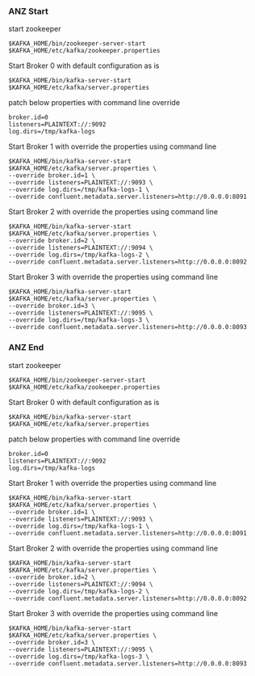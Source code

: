 ### ANZ Start


start zookeeper 


```
$KAFKA_HOME/bin/zookeeper-server-start $KAFKA_HOME/etc/kafka/zookeeper.properties 
```


Start Broker 0 with default configuration as is 
```
$KAFKA_HOME/bin/kafka-server-start $KAFKA_HOME/etc/kafka/server.properties
```

patch below properties with command line override

```
broker.id=0
listeners=PLAINTEXT://:9092
log.dirs=/tmp/kafka-logs

```

Start Broker 1 with  override the properties using command line 

```
$KAFKA_HOME/bin/kafka-server-start $KAFKA_HOME/etc/kafka/server.properties \
--override broker.id=1 \
--override listeners=PLAINTEXT://:9093 \
--override log.dirs=/tmp/kafka-logs-1 \
--override confluent.metadata.server.listeners=http://0.0.0.0:8091
```

Start Broker 2 with override the properties using command line 

```
$KAFKA_HOME/bin/kafka-server-start $KAFKA_HOME/etc/kafka/server.properties \
--override broker.id=2 \
--override listeners=PLAINTEXT://:9094 \
--override log.dirs=/tmp/kafka-logs-2 \
--override confluent.metadata.server.listeners=http://0.0.0.0:8092
```


Start Broker 3 with override the properties using command line 

```
$KAFKA_HOME/bin/kafka-server-start $KAFKA_HOME/etc/kafka/server.properties \
--override broker.id=3 \
--override listeners=PLAINTEXT://:9095 \
--override log.dirs=/tmp/kafka-logs-3 \
--override confluent.metadata.server.listeners=http://0.0.0.0:8093
```

### ANZ End


start zookeeper 


```
$KAFKA_HOME/bin/zookeeper-server-start $KAFKA_HOME/etc/kafka/zookeeper.properties 
```


Start Broker 0 with default configuration as is 
```
$KAFKA_HOME/bin/kafka-server-start $KAFKA_HOME/etc/kafka/server.properties
```

patch below properties with command line override

```
broker.id=0
listeners=PLAINTEXT://:9092
log.dirs=/tmp/kafka-logs

```

Start Broker 1 with  override the properties using command line 

```
$KAFKA_HOME/bin/kafka-server-start $KAFKA_HOME/etc/kafka/server.properties \
--override broker.id=1 \
--override listeners=PLAINTEXT://:9093 \
--override log.dirs=/tmp/kafka-logs-1 \
--override confluent.metadata.server.listeners=http://0.0.0.0:8091
```

Start Broker 2 with override the properties using command line 

```
$KAFKA_HOME/bin/kafka-server-start $KAFKA_HOME/etc/kafka/server.properties \
--override broker.id=2 \
--override listeners=PLAINTEXT://:9094 \
--override log.dirs=/tmp/kafka-logs-2 \
--override confluent.metadata.server.listeners=http://0.0.0.0:8092
```


Start Broker 3 with override the properties using command line 

```
$KAFKA_HOME/bin/kafka-server-start $KAFKA_HOME/etc/kafka/server.properties \
--override broker.id=3 \
--override listeners=PLAINTEXT://:9095 \
--override log.dirs=/tmp/kafka-logs-3 \
--override confluent.metadata.server.listeners=http://0.0.0.0:8093
```

